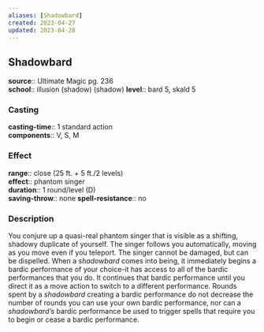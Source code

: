 ```yaml
---
aliases: [Shadowbard]
created: 2023-04-27
updated: 2023-04-28
---
```


## Shadowbard

**source**:: Ultimate Magic pg. 236  
**school**:: illusion (shadow) (shadow)
**level**:: bard 5, skald 5

### Casting

**casting-time**:: 1 standard action  
**components**:: V, S, M

### Effect

**range**:: close (25 ft. + 5 ft./2 levels)  
**effect**:: phantom singer  
**duration**:: 1 round/level (D)  
**saving-throw**:: none
**spell-resistance**:: no

### Description

You conjure up a quasi-real phantom singer that is visible as a shifting, shadowy duplicate of yourself. The singer follows you automatically, moving as you move even if you teleport. The singer cannot be damaged, but can be dispelled. When a *shadowbard* comes into being, it immediately begins a bardic performance of your choice-it has access to all of the bardic performances that you do. It continues that bardic performance until you direct it as a move action to switch to a different performance. Rounds spent by a *shadowbard* creating a bardic performance do not decrease the number of rounds you can use your own bardic performance, nor can a *shadowbard’s* bardic performance be used to trigger spells that require you to begin or cease a bardic performance.
